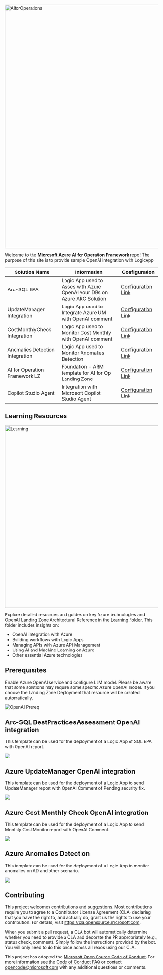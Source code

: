 <img src="GIT.jpg" alt="AIforOperations" width="800"/></img>

Welcome to the **Microsoft Azure AI for Operation Framework** repo! The purpose of this site is to provide sample OpenAI integration with LogicApp

 **Solution Name** | **Information** | **Configuration** |
| ------------- | ------------- | ------------- |
| Arc-SQL BPA | Logic App used to Asses with Azure OpenAI your DBs on Azure ARC Solution | [Configuration Link](./Arc-SQL%20BPA/README.md) |
| UpdateManager Integration | Logic App used to Integrate Azure UM with OpenAI comment | [Configuration Link](./UpdateManagement/README.md) |
| CostMonthlyCheck Integration | Logic App used to Monitor Cost Monthly with OpenAI comment | [Configuration Link](./CostMonthlyCheck/README.md) |
| Anomalies Detection Integration | Logic App used to Monitor Anomalies Detection | [Configuration Link](./AnomaliesDetection/README.md) |
| AI for Operation Framework LZ | Foundation - ARM template for AI for Op Landing Zone | [Configuration Link](./OpenAI-CoreIntegrationLZ/README.md) |
| Copilot Studio Agent | Integration with Microsoft Copilot Studio Agent | [Configuration Link](./CopilotAgent/README.md) |

<h2>Learning Resources</h2>

<img src="./Learning/images/Microsoft%20Learn.jpg" alt="Learning" width="600"/></img>

Explore detailed resources and guides on key Azure technologies and OpenAI Landing Zone Architectural Reference in the [Learning Folder](./Learning/README.md). This folder includes insights on:
- OpenAI integration with Azure
- Building workflows with Logic Apps
- Managing APIs with Azure API Management
- Using AI and Machine Learning on Azure
- Other essential Azure technologies


<h2>Prerequisites</h2>
 

 Enable Azure OpenAI service and configure LLM model. Please be aware that some solutions may require some specific Azure OpenAI model. If you choose the Landing Zone Deployment that resource will be created automatically.

![OpenAI Prereq](./Prereq.png )

<h2>Arc-SQL BestPracticesAssessment OpenAI integration</h2>

 
This template can be used for the deployment of a Logic App of SQL BPA with OpenAI report.
 
<a href="https://portal.azure.com/#create/Microsoft.Template/uri/https%3A%2F%2Fraw.githubusercontent.com%2Fmicrosoft%2FAI-for-Operations-Framework%2Fmain%2FArc-SQL%2520BPA%2FSQLBPA-V2.json" target="_blank">
<img src="https://aka.ms/deploytoazurebutton"/>
</a>


<h2>Azure UpdateManager OpenAI integration</h2>


This template can be used for the deployment of a Logic App to send UpdateManager report with OpenAI Comment of Pending security fix.

<a href="https://portal.azure.com/#create/Microsoft.Template/uri/https%3A%2F%2Fraw.githubusercontent.com%2Fmicrosoft%2FAI-for-Operations-Framework%2Fmain%2FUpdateManagement%2FUpdateManagement.json" target="_blank">
<img src="https://aka.ms/deploytoazurebutton"/>
</a>

<h2>Azure Cost Monthly Check OpenAI integration</h2>

This template can be used for the deployment of a Logic App to send Monthly Cost Monitor report with OpenAI Comment.

<a href="https://portal.azure.com/#create/Microsoft.Template/uri/https%3A%2F%2Fraw.githubusercontent.com%2Fmicrosoft%2FAI-for-Operations-Framework%2Fmain%2FCostMonthlyCheck%2FCostMonthlyCheck.json" target="_blank">
<img src="https://aka.ms/deploytoazurebutton"/>
</a>

<h2>Azure Anomalies Detection</h2>

This template can be used for the deployment of a Logic App to monitor anomalies on AD and other scenario.

<a href="https://portal.azure.com/#create/Microsoft.Template/uri/https%3A%2F%2Fraw.githubusercontent.com%2Fmicrosoft%2FAI-for-Operations-Framework%2Fmain%2FAnomaliesDetection%2FAnomaliesDetection.json" target="_blank">
<img src="https://aka.ms/deploytoazurebutton"/>
</a>


## Contributing

This project welcomes contributions and suggestions.  Most contributions require you to agree to a
Contributor License Agreement (CLA) declaring that you have the right to, and actually do, grant us
the rights to use your contribution. For details, visit https://cla.opensource.microsoft.com.

When you submit a pull request, a CLA bot will automatically determine whether you need to provide
a CLA and decorate the PR appropriately (e.g., status check, comment). Simply follow the instructions
provided by the bot. You will only need to do this once across all repos using our CLA.

This project has adopted the [Microsoft Open Source Code of Conduct](https://opensource.microsoft.com/codeofconduct/).
For more information see the [Code of Conduct FAQ](https://opensource.microsoft.com/codeofconduct/faq/) or
contact [opencode@microsoft.com](mailto:opencode@microsoft.com) with any additional questions or comments.

